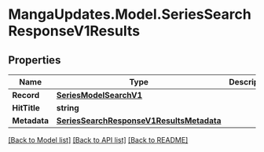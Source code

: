 # MangaUpdates.Model.SeriesSearchResponseV1Results

## Properties

Name | Type | Description | Notes
------------ | ------------- | ------------- | -------------
**Record** | [**SeriesModelSearchV1**](SeriesModelSearchV1.md) |  | [optional] 
**HitTitle** | **string** |  | [optional] 
**Metadata** | [**SeriesSearchResponseV1ResultsMetadata**](SeriesSearchResponseV1ResultsMetadata.md) |  | [optional] 

[[Back to Model list]](../README.md#documentation-for-models) [[Back to API list]](../README.md#documentation-for-api-endpoints) [[Back to README]](../README.md)

